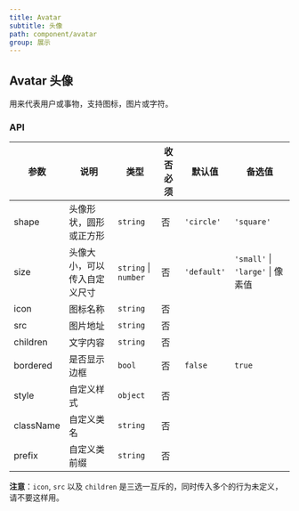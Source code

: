 ```yaml
---
title: Avatar
subtitle: 头像
path: component/avatar
group: 展示
---
```


## Avatar 头像

用来代表用户或事物，支持图标，图片或字符。

### API

| 参数     |   说明             | 类型     |   收否必须  | 默认值        | 备选值        |
| ---------| ----------------- | ------  | -------- | -------------|----------------- |
| shape    | 头像形状，圆形或正方形 | `string` | 否 | `'circle'` | `'square'` |
| size     | 头像大小，可以传入自定义尺寸  | `string` \| `number` | 否 | `'default'` | `'small'` \| `'large'` \| 像素值 |
| icon    | 图标名称   | `string`  | 否  | | |
| src     | 图片地址    | `string` | 否 | | |
| children  | 文字内容  | `string` | 否 | | |
| bordered  | 是否显示边框 | `bool` | 否 | `false` | `true` | 
| style   | 自定义样式  | `object` | 否 | | |
| className    | 自定义类名     |  `string`    |  否 |           |             |
| prefix | 自定义类前缀  | `string` | 否 | | |

**注意**：`icon`, `src` 以及 `children` 是三选一互斥的，同时传入多个的行为未定义，请不要这样用。
